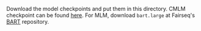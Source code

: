 Download the model checkpoints and put them in this directory. CMLM checkpoint can be found [here](https://drive.google.com/drive/folders/10ibVc5R7q4Gc0TH1AIRo7IaLCV83SkpF?usp=sharing). For MLM, download `bart.large` at Fairseq's [BART](https://github.com/pytorch/fairseq/tree/main/examples/bart) repository.
